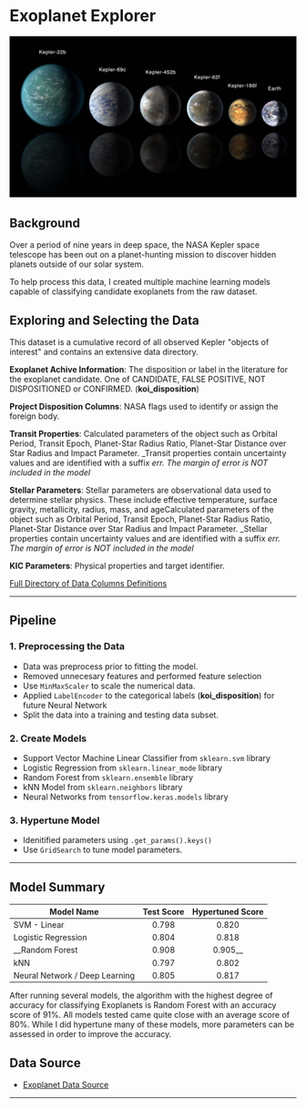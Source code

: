 # Exoplanet Explorer

![exoplanets.jpg](Images/exoplanets.jpg)


## Background

Over a period of nine years in deep space, the NASA Kepler space telescope has been out on a planet-hunting mission to discover hidden planets outside of our solar system.

To help process this data, I created multiple machine learning models capable of classifying candidate exoplanets from the raw dataset.


## Exploring and Selecting the Data

This dataset is a cumulative record of all observed Kepler "objects of interest" and contains an extensive data directory. 

**Exoplanet Achive Information**: The disposition or label in the literature for the exoplanet candidate. One of CANDIDATE, FALSE POSITIVE, NOT DISPOSITIONED or CONFIRMED. (**koi_disposition**)

**Project Disposition Columns**: NASA flags used to identify or assign the foreign body.

**Transit Properties**: Calculated parameters of the object such as  Orbital Period, Transit Epoch, Planet-Star Radius Ratio, Planet-Star Distance over Star Radius and Impact Parameter. _Transit properties contain uncertainty values and are identified with a suffix _err. The margin of error is NOT included in the model_

**Stellar Parameters**: Stellar parameters are observational data used to determine stellar physics. These include effective temperature, surface gravity, metallicity, radius, mass, and ageCalculated parameters of the object such as  Orbital Period, Transit Epoch, Planet-Star Radius Ratio, Planet-Star Distance over Star Radius and Impact Parameter. _Stellar properties contain uncertainty values and are identified with a suffix _err. The margin of error is NOT included in the model_

**KIC Parameters**: Physical properties and target identifier.

[Full Directory of Data Columns Definitions](https://exoplanetarchive.ipac.caltech.edu/docs/API_kepcandidate_columns.html)

- - -

## Pipeline

### 1. Preprocessing the Data

* Data was preprocess prior to fitting the model.
* Removed unnecesary features and performed feature selection
* Use `MinMaxScaler` to scale the numerical data.
* Applied `LabelEncoder` to the categorical labels (__koi_disposition__) for future Neural Network
* Split the data into a training and testing data subset.

### 2. Create Models

* Support Vector Machine Linear Classifier from `sklearn.svm` library
* Logistic Regression from `sklearn.linear_mode` library
* Random Forest from `sklearn.ensemble` library
* kNN Model from `sklearn.neighbors` library
* Neural Networks from `tensorflow.keras.models` library

### 3. Hypertune Model
* Idenitified parameters using `.get_params().keys()`
* Use `GridSearch` to tune model parameters.

- - -

## Model Summary

| Model Name    | Test Score         | Hypertuned Score
| ------------- | :-------------: | :-------------: 
| SVM - Linear  | 0.798  | 0.820
| Logistic Regression  | 0.804  | 0.818
| __Random Forest  | 0.908  | 0.905__
| kNN  | 0.797  | 0.802
| Neural Network / Deep Learning | 0.805  | 0.817


After running several models, the algorithm with the highest degree of accuracy for classifying Exoplanets is Random Forest with an accuracy score of 91%. All models tested came quite close with an average score of 80%. While I did hypertune many of these models, more parameters can be assessed in order to improve the accuracy. 


## Data Source

* [Exoplanet Data Source](https://www.kaggle.com/nasa/kepler-exoplanet-search-results)


- - -

